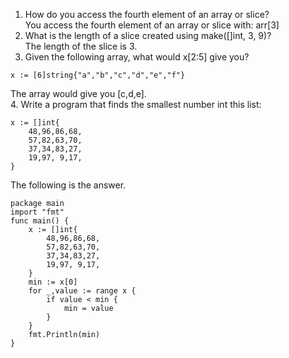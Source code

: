 1. How do you access the fourth element of an array or slice?  
You access the fourth element of an array or slice with: arr[3]  
2. What is the length of a slice created using make([]int, 3, 9)?  
The length of the slice is 3.  
3. Given the following array, what would x[2:5] give you?  
````golang
x := [6]string{"a","b","c","d","e","f"}
````
The array would give you [c,d,e].  
4. Write a program that finds the smallest number int this list:
````golang
x := []int{
    48,96,86,68,
    57,82,63,70,
    37,34,83,27,
    19,97, 9,17,
}
````
The following is the answer.  
````golang
package main
import "fmt"
func main() {
    x := []int{
        48,96,86,68,
        57,82,63,70,
        37,34,83,27,
        19,97, 9,17,
    }
    min := x[0]
    for _,value := range x {
        if value < min {
            min = value
        }
    }
    fmt.Println(min)
}
````
